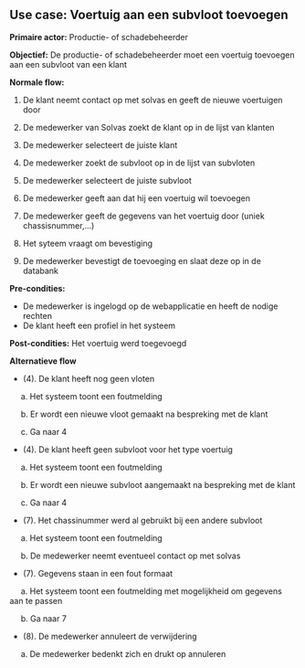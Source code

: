 ## Use case: Voertuig aan een subvloot toevoegen

**Primaire actor:** Productie- of schadebeheerder

**Objectief:** De productie- of schadebeheerder moet een voertuig toevoegen aan een subvloot van een klant

**Normale flow:**

1. De klant neemt contact op met solvas en geeft de nieuwe voertuigen door

2. De medewerker van Solvas zoekt de klant op in de lijst van klanten

3. De medewerker selecteert de juiste klant

4. De medewerker zoekt de subvloot op in de lijst van subvloten

5. De medewerker selecteert de juiste subvloot

6. De medewerker geeft aan dat hij een voertuig wil toevoegen

7. De medewerker geeft de gegevens van het voertuig door (uniek chassisnummer,...)

8. Het syteem vraagt om bevestiging

9. De medewerker bevestigt de toevoeging en slaat deze op in de databank


**Pre-condities:**
- De medewerker is ingelogd op de webapplicatie en heeft de nodige rechten
- De klant heeft een profiel in het systeem

**Post-condities:**
Het voertuig werd toegevoegd

**Alternatieve flow**

* (4). De klant heeft nog geen vloten

&nbsp;&nbsp;&nbsp;&nbsp; a. Het systeem toont een foutmelding

&nbsp;&nbsp;&nbsp;&nbsp; b. Er wordt een nieuwe vloot gemaakt na bespreking met de klant

&nbsp;&nbsp;&nbsp;&nbsp; c. Ga naar 4

* (4). De klant heeft geen subvloot voor het type voertuig

&nbsp;&nbsp;&nbsp;&nbsp; a. Het systeem toont een foutmelding

&nbsp;&nbsp;&nbsp;&nbsp; b. Er wordt een nieuwe subvloot aangemaakt na bespreking met de klant

&nbsp;&nbsp;&nbsp;&nbsp; c. Ga naar 4



* (7). Het chassinummer werd al gebruikt bij een andere subvloot

&nbsp;&nbsp;&nbsp;&nbsp; a. Het systeem toont een foutmelding

&nbsp;&nbsp;&nbsp;&nbsp; b. De medewerker neemt eventueel contact op met solvas

* (7). Gegevens staan in een fout formaat

&nbsp;&nbsp;&nbsp;&nbsp; a. Het systeem toont een foutmelding met mogelijkheid om gegevens aan te passen

&nbsp;&nbsp;&nbsp;&nbsp; b. Ga naar 7

* (8). De medewerker annuleert de verwijdering

&nbsp;&nbsp;&nbsp;&nbsp; a. De medewerker bedenkt zich en drukt op annuleren
